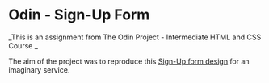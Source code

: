 # Odin - Sign-Up Form
_This is an assignment from The Odin Project - Intermediate HTML and CSS Course _

The aim of the project was to reproduce this [Sign-Up form design](https://cdn.statically.io/gh/TheOdinProject/curriculum/5f37d43908ef92499e95a9b90fc3cc291a95014c/html_css/project-sign-up-form/sign-up-form.png) for an imaginary service.